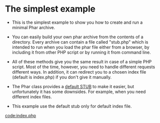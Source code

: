 # The simplest example

* This is the simplest example to show you how to create and run a minimal Phar archive.

* You can easily build your own phar archive from the contents of a directory. 
Every archive can contain a file called "stub.php" which is intended to run when you load
the phar file either from a browser, by including it from other PHP script or by running 
it from command line.

* All of these methods give you the same result in case of a simple PHP script. 
Most of the time, however, you need to handle different requests different ways.
In addition, it can redirect you to a chosen index file (default is index.php) if
you don't give it manually.

* The Phar class provides a [default STUB](http://php.net/manual/en/phar.createdefaultstub.php) 
to make it easier, but unfortunately it has some downsides. 
For example, when you need different index files.

* This example use the default stub only for default index file.

[code:index.php](index.php)